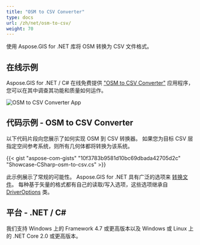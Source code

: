 ```yaml
---
title: "OSM to CSV Converter"
type: docs
url: /zh/net/osm-to-csv/
weight: 70
---
```


使用 Aspose.GIS for .NET 库将 OSM 转换为 CSV 文件格式。

## **在线示例**

Aspose.GIS for .NET / C# 在线免费提供 ["OSM to CSV Converter"](https://products.aspose.app/gis/conversion/osm-to-csv) 应用程序，您可以在其中调查其功能和质量如何运作。

![OSM to CSV Converter App](conversion.png)

## **代码示例 - OSM to CSV Converter**

以下代码片段向您展示了如何实现 OSM 到 CSV 转换器。 如果您为目标 CSV 层指定空间参考系统，则所有几何体都将转换为该系统。 

{{< gist "aspose-com-gists" "10f3783b9581d10bc69dbada42705d2c" "Showcase-CSharp-osm-to-csv.cs" >}}

此示例展示了常规的可能性。 Aspose.GIS for .NET 具有广泛的选项来 [转换文件](https://docs.aspose.com/gis/net/vector-layers/)。 每种基于矢量的格式都有自己的读取/写入选项，这些选项继承自 [DriverOptions](https://reference.aspose.com/gis/net/aspose.gis/driveroptions) 类。

## **平台 - .NET / C#**

我们支持 Windows 上的 Framework 4.7 或更高版本以及 Windows 或 Linux 上的 .NET Core 2.0 或更高版本。

